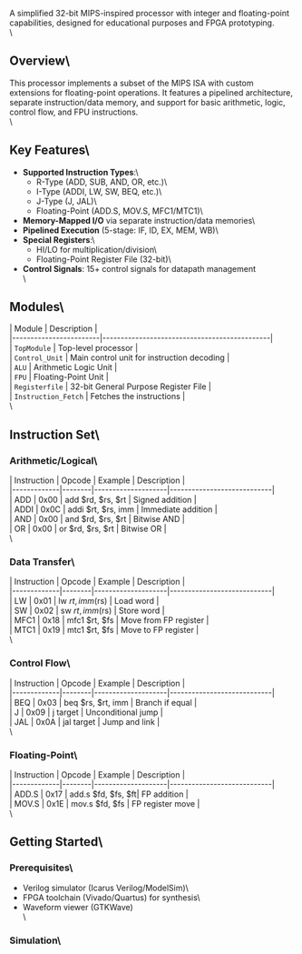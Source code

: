 A simplified 32-bit MIPS-inspired processor with integer and floating-point capabilities, designed for educational purposes and FPGA prototyping.\
\
## Overview\
This processor implements a subset of the MIPS ISA with custom extensions for floating-point operations. It features a pipelined architecture, separate instruction/data memory, and support for basic arithmetic, logic, control flow, and FPU instructions.\
\
## Key Features\
- **Supported Instruction Types**:\
  - R-Type (ADD, SUB, AND, OR, etc.)\
  - I-Type (ADDI, LW, SW, BEQ, etc.)\
  - J-Type (J, JAL)\
  - Floating-Point (ADD.S, MOV.S, MFC1/MTC1)\
- **Memory-Mapped I/O** via separate instruction/data memories\
- **Pipelined Execution** (5-stage: IF, ID, EX, MEM, WB)\
- **Special Registers**:\
  - HI/LO for multiplication/division\
  - Floating-Point Register File (32-bit)\
- **Control Signals**: 15+ control signals for datapath management\
\
## Modules\
| Module                 | Description                                  |\
|------------------------|----------------------------------------------|\
| `TopModule`            | Top-level processor                          |\
| `Control_Unit`         | Main control unit for instruction decoding   |\
| `ALU`                  | Arithmetic Logic Unit                        |\
| `FPU`                  | Floating-Point Unit                          |\
| `Registerfile`         | 32-bit General Purpose Register File         |\
| `Instruction_Fetch`    | Fetches the instructions                     |\
\
## Instruction Set\
### Arithmetic/Logical\
| Instruction | Opcode | Example            | Description                |\
|-------------|--------|--------------------|----------------------------|\
| ADD         | 0x00   | add $rd, $rs, $rt  | Signed addition            |\
| ADDI        | 0x0C   | addi $rt, $rs, imm | Immediate addition         |\
| AND         | 0x00   | and $rd, $rs, $rt  | Bitwise AND                |\
| OR          | 0x00   | or $rd, $rs, $rt   | Bitwise OR                 |\
\
### Data Transfer\
| Instruction | Opcode | Example            | Description                |\
|-------------|--------|--------------------|----------------------------|\
| LW          | 0x01   | lw $rt, imm($rs)   | Load word                  |\
| SW          | 0x02   | sw $rt, imm($rs)   | Store word                 |\
| MFC1        | 0x18   | mfc1 $rt, $fs      | Move from FP register      |\
| MTC1        | 0x19   | mtc1 $rt, $fs      | Move to FP register        |\
\
### Control Flow\
| Instruction | Opcode | Example            | Description                |\
|-------------|--------|--------------------|----------------------------|\
| BEQ         | 0x03   | beq $rs, $rt, imm  | Branch if equal            |\
| J           | 0x09   | j target           | Unconditional jump         |\
| JAL         | 0x0A   | jal target         | Jump and link              |\
\
### Floating-Point\
| Instruction | Opcode | Example            | Description                |\
|-------------|--------|--------------------|----------------------------|\
| ADD.S       | 0x17   | add.s $fd, $fs, $ft| FP addition                |\
| MOV.S       | 0x1E   | mov.s $fd, $fs     | FP register move           |\
\
## Getting Started\
### Prerequisites\
- Verilog simulator (Icarus Verilog/ModelSim)\
- FPGA toolchain (Vivado/Quartus) for synthesis\
- Waveform viewer (GTKWave)\
\
### Simulation\